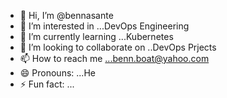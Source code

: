 - 👋 Hi, I’m @bennasante
- 👀 I’m interested in ...DevOps Engineering
- 🌱 I’m currently learning ...Kubernetes
- 💞️ I’m looking to collaborate on ..DevOps Prjects
- 📫 How to reach me ...benn.boat@yahoo.com
- 😄 Pronouns: ...He
- ⚡ Fun fact: ...

<!---
bennasante/bennasante is a ✨ special ✨ repository because its `README.md` (this file) appears on your GitHub profile.
You can click the Preview link to take a look at your changes.
--->
